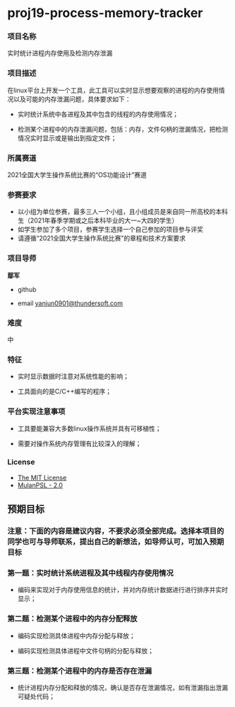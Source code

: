 # proj19-process-memory-tracker
### 项目名称
实时统计进程内存使用及检测内存泄漏

### 项目描述

在linux平台上开发一个工具，此工具可以实时显示想要观察的进程的内存使用情况以及可能的内存泄漏问题，具体要求如下：

-   实时统计系统中各进程及其中包含的线程的内存使用情况；

-   检测某个进程中的内存泄漏问题，包括：内存，文件句柄的泄漏情况，把检测情况实时显示或是输出到指定文件；

### 所属赛道

2021全国大学生操作系统比赛的“OS功能设计”赛道

### 参赛要求

- 以小组为单位参赛，最多三人一个小组，且小组成员是来自同一所高校的本科生（2021年春季学期或之后本科毕业的大一~大四的学生）
- 如学生参加了多个项目，参赛学生选择一个自己参加的项目参与评奖
- 请遵循“2021全国大学生操作系统比赛”的章程和技术方案要求



### 项目导师

**鄢军**

* github 

* email yanjun0901@thundersoft.com

### 难度

中

### 特征

-   实时显示数据时注意对系统性能的影响；

-   工具面向的是C/C++编写的程序；

### 平台实现注意事项

-   工具要能兼容大多数linux操作系统并具有可移植性；

-   需要对操作系统内存管理有比较深入的理解；

### License

* [The MIT License](https://opensource.org/licenses/MIT)
* [MulanPSL - 2.0](https://opensource.org/licenses/MulanPSL-2.0)

## 预期目标

### 注意：下面的内容是建议内容，不要求必须全部完成。选择本项目的同学也可与导师联系，提出自己的新想法，如导师认可，可加入预期目标

### 第一题：实时统计系统进程及其中线程内存使用情况

-   编码来实现对于内存使用信息的统计，并对内存统计数据进行进行排序并实时显示；

### 第二题：检测某个进程中的内存分配释放

-   编码实现检测具体进程中内存分配与释放；

-   编码实现检测具体进程中文件句柄的分配与释放；

### 第三题：检测某个进程中的内存是否存在泄漏

-   统计进程内存分配和释放的情况，确认是否存在泄漏情况，如有泄漏指出泄漏可疑处代码；